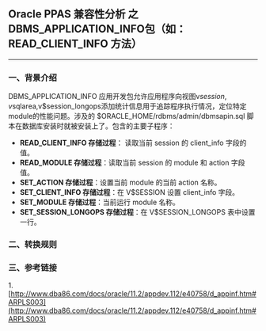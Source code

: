 ## Oracle PPAS 兼容性分析 之  DBMS_APPLICATION_INFO包（如：READ_CLIENT_INFO 方法）
---

### 一、背景介绍
DBMS_APPLICATION_INFO 应用开发包允许应用程序向视图v$session,v$sqlarea,v$session_longops添加统计信息用于追踪程序执行情况，定位特定module的性能问题。涉及的 $ORACLE_HOME/rdbms/admin/dbmsapin.sql 脚本在数据库安装时就被安装上了。包含的主要子程序：

+ **READ_CLIENT_INFO 存储过程**： 读取当前 session 的 client_info 字段的值。
+ **READ_MODULE 存储过程**：读取当前 session 的 module 和 action 字段值。
+ **SET_ACTION 存储过程**：设置当前 module 的当前 action 名称。
+ **SET_CLIENT_INFO 存储过程**：在 V$SESSION 设置 client_info 字段。
+ **SET_MODULE 存储过程**：当前运行 module 名称。
+ **SET_SESSION_LONGOPS 存储过程**：在 V$SESSION_LONGOPS 表中设置一行。

### 二、转换规则

### 三、参考链接
1.[http://www.dba86.com/docs/oracle/11.2/appdev.112/e40758/d_appinf.htm#ARPLS003](http://www.dba86.com/docs/oracle/11.2/appdev.112/e40758/d_appinf.htm#ARPLS003)
